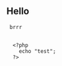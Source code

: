 ## Hello

<code> brrr </code>

<pre><code class="highlight language-php">
  &lt;?php
    echo "test";
  ?&gt;
</code></pre>

